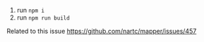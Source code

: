 1. run `npm i`
2. run `npm run build`

Related to this issue https://github.com/nartc/mapper/issues/457
